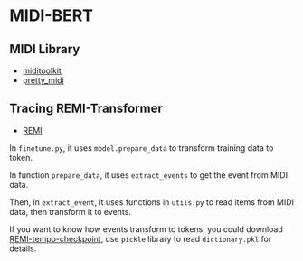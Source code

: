 # MIDI-BERT

## MIDI Library
- [miditoolkit](https://github.com/YatingMusic/miditoolkit)
- [pretty_midi](https://craffel.github.io/pretty-midi/)

## Tracing REMI-Transformer
- [REMI](https://github.com/YatingMusic/remi)

In `finetune.py`, it uses `model.prepare_data` to transform training data to token.

In function `prepare_data`, it uses `extract_events` to get the event from MIDI data.

Then, in `extract_event`, it uses functions in `utils.py` to read items from MIDI data, then transform it to events.

If you want to know how events transform to tokens, you could download [REMI-tempo-checkpoint](https://drive.google.com/file/d/1gxuTSkF51NP04JZgTE46Pg4KQsbHQKGo/view), use `pickle` library to read `dictionary.pkl` for details.


